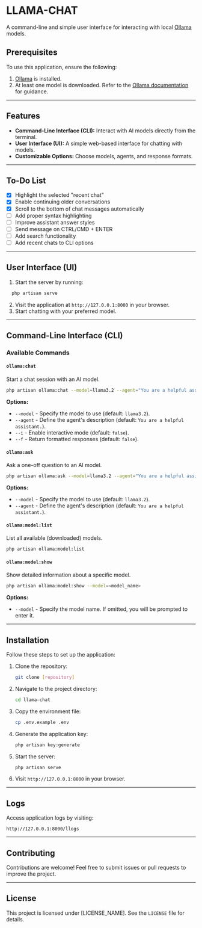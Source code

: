 # LLAMA-CHAT

A command-line and simple user interface for interacting with local [Ollama](https://ollama.com) models.

## Prerequisites

To use this application, ensure the following:

1. [Ollama](https://github.com/ollama/ollama) is installed.
2. At least one model is downloaded. Refer to the [Ollama documentation](https://github.com/ollama/ollama) for guidance.

---

## Features

- **Command-Line Interface (CLI):** Interact with AI models directly from the terminal.
- **User Interface (UI):** A simple web-based interface for chatting with models.
- **Customizable Options:** Choose models, agents, and response formats.

---

## To-Do List

- [x] Highlight the selected "recent chat"
- [x] Enable continuing older conversations
- [x] Scroll to the bottom of chat messages automatically
- [ ] Add proper syntax highlighting
- [ ] Improve assistant answer styles
- [ ] Send message on CTRL/CMD + ENTER
- [ ] Add search functionality
- [ ] Add recent chats to CLI options

---

## User Interface (UI)

1. Start the server by running:

```bash
  php artisan serve
```

2. Visit the application at `http://127.0.0.1:8000` in your browser.
3. Start chatting with your preferred model.

---

## Command-Line Interface (CLI)

### Available Commands

#### `ollama:chat`

Start a chat session with an AI model.

```bash
php artisan ollama:chat --model=llama3.2 --agent="You are a helpful assistant." --i --f
```

**Options:**

- `--model` - Specify the model to use (default: `llama3.2`).
- `--agent` - Define the agent's description (default: `You are a helpful assistant.`).
- `--i` - Enable interactive mode (default: `false`).
- `--f` - Return formatted responses (default: `false`).

#### `ollama:ask`

Ask a one-off question to an AI model.

```bash
php artisan ollama:ask --model=llama3.2 --agent="You are a helpful assistant."
```

**Options:**

- `--model` - Specify the model to use (default: `llama3.2`).
- `--agent` - Define the agent's description (default: `You are a helpful assistant.`).

#### `ollama:model:list`

List all available (downloaded) models.

```bash
php artisan ollama:model:list
```

#### `ollama:model:show`

Show detailed information about a specific model.

```bash
php artisan ollama:model:show --model=<model_name>
```

**Options:**

- `--model` - Specify the model name. If omitted, you will be prompted to enter it.

---

## Installation

Follow these steps to set up the application:

1. Clone the repository:

    ```bash
    git clone [repository]
    ```

2. Navigate to the project directory:

    ```bash
    cd llama-chat
    ```

3. Copy the environment file:

    ```bash
    cp .env.example .env
    ```

4. Generate the application key:

    ```bash
    php artisan key:generate
    ```

5. Start the server:

    ```bash
    php artisan serve
    ```

6. Visit `http://127.0.0.1:8000` in your browser.

---

## Logs

Access application logs by visiting:

```
http://127.0.0.1:8000/llogs
```

---

## Contributing

Contributions are welcome! Feel free to submit issues or pull requests to improve the project.

---

## License

This project is licensed under [LICENSE_NAME]. See the `LICENSE` file for details.
